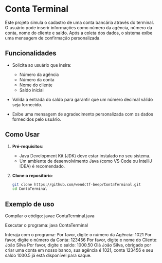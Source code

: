 # Conta Terminal

Este projeto simula o cadastro de uma conta bancária através do terminal. O usuário pode inserir informações como número da agência, número da conta, nome do cliente e saldo. Após a coleta dos dados, o sistema exibe uma mensagem de confirmação personalizada.

## Funcionalidades

- Solicita ao usuário que insira:
  - Número da agência
  - Número da conta
  - Nome do cliente
  - Saldo inicial

- Valida a entrada do saldo para garantir que um número decimal válido seja fornecido.

- Exibe uma mensagem de agradecimento personalizada com os dados fornecidos pelo usuário.

## Como Usar

1. **Pré-requisitos**:
   - Java Development Kit (JDK) deve estar instalado no seu sistema.
   - Um ambiente de desenvolvimento Java (como VS Code ou IntelliJ IDEA) é recomendado.

2. **Clone o repositório**:
   ```bash
   git clone https://github.com/wendctf-beep/ContaTerminal.git
   cd ContaTerminal

## Exemplo de uso

Compilar o código:
  javac ContaTerminal.java

Executar o programa:
  java ContaTerminal

Interaja com o programa:
  Por favor, digite o número da Agência:
    1021
  Por favor, digite o número da Conta:
    123456
  Por favor, digite o nome do Cliente:
    João Silva
  Por favor, digite o saldo:
    1000.50
  Olá João Silva, obrigado por criar uma conta em nosso banco, sua agência é 1021, conta 123456 e seu saldo 1000.5 já está disponível para saque.
